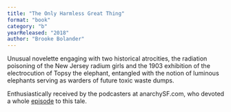 ```yaml
---
title: "The Only Harmless Great Thing"
format: "book"
category: "b"
yearReleased: "2018"
author: "Brooke Bolander"
---
```

Unusual novelette engaging with two historical atrocities, the radiation poisoning of the New Jersey radium girls and the 1903 exhibition of the electrocution of Topsy the elephant, entangled with the notion of luminous elephants serving as warders of future toxic waste dumps.

Enthusiastically received by the podcasters at anarchySF.com, who devoted a whole
<a href="https://anchor.fm/anarchysf/episodes/Raging-in-alliance-with-The-Only-Harmless-Great-Thing-e1od3qq">
episode</a> to this tale.
